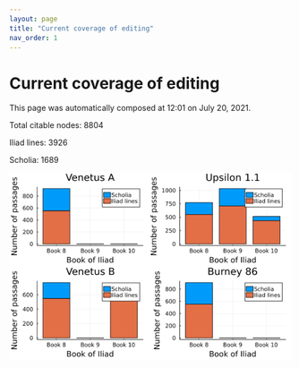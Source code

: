 ```yaml
---
layout: page
title: "Current coverage of editing"
nav_order: 1
---
```



# Current coverage of editing

This page was automatically composed at 12:01 on July 20, 2021.

Total citable nodes: 8804

Iliad lines: 3926

Scholia: 1689

![Summary of coverage](./coverage.png)